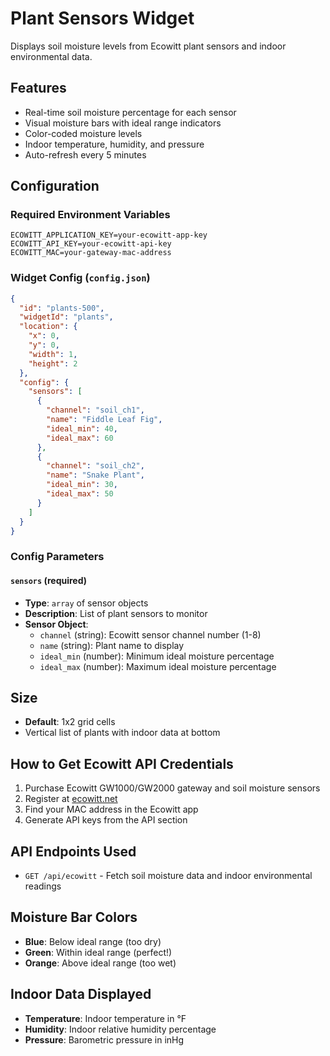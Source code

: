 # Plant Sensors Widget

Displays soil moisture levels from Ecowitt plant sensors and indoor environmental data.

## Features
- Real-time soil moisture percentage for each sensor
- Visual moisture bars with ideal range indicators
- Color-coded moisture levels
- Indoor temperature, humidity, and pressure
- Auto-refresh every 5 minutes

## Configuration

### Required Environment Variables
```env
ECOWITT_APPLICATION_KEY=your-ecowitt-app-key
ECOWITT_API_KEY=your-ecowitt-api-key
ECOWITT_MAC=your-gateway-mac-address
```

### Widget Config (`config.json`)
```json
{
  "id": "plants-500",
  "widgetId": "plants",
  "location": {
    "x": 0,
    "y": 0,
    "width": 1,
    "height": 2
  },
  "config": {
    "sensors": [
      {
        "channel": "soil_ch1",
        "name": "Fiddle Leaf Fig",
        "ideal_min": 40,
        "ideal_max": 60
      },
      {
        "channel": "soil_ch2",
        "name": "Snake Plant",
        "ideal_min": 30,
        "ideal_max": 50
      }
    ]
  }
}
```

### Config Parameters

#### `sensors` (required)
- **Type**: `array` of sensor objects
- **Description**: List of plant sensors to monitor
- **Sensor Object**:
  - `channel` (string): Ecowitt sensor channel number (1-8)
  - `name` (string): Plant name to display
  - `ideal_min` (number): Minimum ideal moisture percentage
  - `ideal_max` (number): Maximum ideal moisture percentage

## Size
- **Default**: 1x2 grid cells
- Vertical list of plants with indoor data at bottom

## How to Get Ecowitt API Credentials
1. Purchase Ecowitt GW1000/GW2000 gateway and soil moisture sensors
2. Register at [ecowitt.net](https://www.ecowitt.net)
3. Find your MAC address in the Ecowitt app
4. Generate API keys from the API section

## API Endpoints Used
- `GET /api/ecowitt` - Fetch soil moisture data and indoor environmental readings

## Moisture Bar Colors
- **Blue**: Below ideal range (too dry)
- **Green**: Within ideal range (perfect!)
- **Orange**: Above ideal range (too wet)

## Indoor Data Displayed
- **Temperature**: Indoor temperature in °F
- **Humidity**: Indoor relative humidity percentage
- **Pressure**: Barometric pressure in inHg

